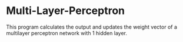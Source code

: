# Multi-Layer-Perceptron

This program calculates the output and updates the weight vector of a multilayer perceptron network with 1 hidden layer.
